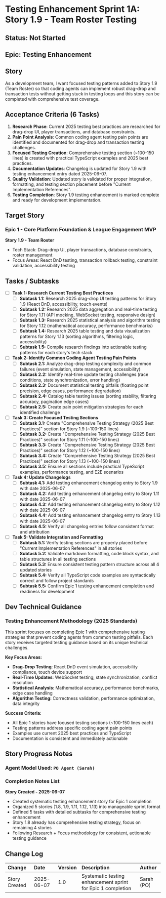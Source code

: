 # Testing Enhancement Sprint 1A: Story 1.9 - Team Roster Testing

## Status: Not Started

## Epic: Testing Enhancement

## Story

As a development team, I want focused testing patterns added to Story 1.9 (Team Roster) so that coding agents can implement robust drag-drop and transaction tests without getting stuck in testing loops and this story can be completed with comprehensive test coverage.

## Acceptance Criteria (6 Tasks)

1. **Research Phase**: Current 2025 testing best practices are researched for drag-drop UI, player transactions, and database constraints.
2. **Pain Point Analysis**: Common coding agent testing pain points are identified and documented for drag-drop and transaction testing challenges.
3. **Focused Testing Creation**: Comprehensive testing section (~100-150 lines) is created with practical TypeScript examples and 2025 best practices.
4. **Documentation Updates**: Changelog is updated for Story 1.9 with testing enhancement entry dated 2025-06-07.
5. **Quality Validation**: Updated story is validated for proper integration, formatting, and testing section placement before "Current Implementation References".
6. **Testing Completion**: Story 1.9 testing enhancement is marked complete and ready for development implementation.

## Target Story

### Epic 1 - Core Platform Foundation & League Engagement MVP

**Story 1.9 - Team Roster**
- Tech Stack: Drag-drop UI, player transactions, database constraints, roster management
- Focus Areas: React DnD testing, transaction rollback testing, constraint validation, accessibility testing

## Tasks / Subtasks

- [ ] **Task 1: Research Current Testing Best Practices**
  - [ ] **Subtask 1.1:** Research 2025 drag-drop UI testing patterns for Story 1.9 (React DnD, accessibility, touch events)
  - [ ] **Subtask 1.2:** Research 2025 data aggregation and real-time testing for Story 1.11 (API mocking, WebSocket testing, responsive design)
  - [ ] **Subtask 1.3:** Research 2025 statistical analysis and algorithm testing for Story 1.12 (mathematical accuracy, performance benchmarks)
  - [ ] **Subtask 1.4:** Research 2025 table testing and data visualization patterns for Story 1.13 (sorting algorithms, filtering logic, accessibility)
  - [ ] **Subtask 1.5:** Compile research findings into actionable testing patterns for each story's tech stack

- [ ] **Task 2: Identify Common Coding Agent Testing Pain Points**
  - [ ] **Subtask 2.1:** Analyze drag-drop testing complexity and common failures (event simulation, state management, accessibility)
  - [ ] **Subtask 2.2:** Identify real-time update testing challenges (race conditions, state synchronization, error handling)
  - [ ] **Subtask 2.3:** Document statistical testing pitfalls (floating point precision, edge cases, performance degradation)
  - [ ] **Subtask 2.4:** Catalog table testing issues (sorting stability, filtering accuracy, pagination edge cases)
  - [ ] **Subtask 2.5:** Create pain point mitigation strategies for each identified challenge

- [ ] **Task 3: Create Focused Testing Sections**
  - [ ] **Subtask 3.1:** Create "Comprehensive Testing Strategy (2025 Best Practices)" section for Story 1.9 (~100-150 lines)
  - [ ] **Subtask 3.2:** Create "Comprehensive Testing Strategy (2025 Best Practices)" section for Story 1.11 (~100-150 lines)
  - [ ] **Subtask 3.3:** Create "Comprehensive Testing Strategy (2025 Best Practices)" section for Story 1.12 (~100-150 lines)
  - [ ] **Subtask 3.4:** Create "Comprehensive Testing Strategy (2025 Best Practices)" section for Story 1.13 (~100-150 lines)
  - [ ] **Subtask 3.5:** Ensure all sections include practical TypeScript examples, performance testing, and E2E scenarios

- [ ] **Task 4: Update Changelogs**
  - [ ] **Subtask 4.1:** Add testing enhancement changelog entry to Story 1.9 with date 2025-06-07
  - [ ] **Subtask 4.2:** Add testing enhancement changelog entry to Story 1.11 with date 2025-06-07
  - [ ] **Subtask 4.3:** Add testing enhancement changelog entry to Story 1.12 with date 2025-06-07
  - [ ] **Subtask 4.4:** Add testing enhancement changelog entry to Story 1.13 with date 2025-06-07
  - [ ] **Subtask 4.5:** Verify all changelog entries follow consistent format and attribution

- [ ] **Task 5: Validate Integration and Formatting**
  - [ ] **Subtask 5.1:** Verify testing sections are properly placed before "Current Implementation References" in all stories
  - [ ] **Subtask 5.2:** Validate markdown formatting, code block syntax, and table structures in all testing sections
  - [ ] **Subtask 5.3:** Ensure consistent testing pattern structure across all 4 updated stories
  - [ ] **Subtask 5.4:** Verify all TypeScript code examples are syntactically correct and follow project standards
  - [ ] **Subtask 5.5:** Confirm Epic 1 testing enhancement completion and readiness for development

## Dev Technical Guidance

### **Testing Enhancement Methodology (2025 Standards)**

This sprint focuses on completing Epic 1 with comprehensive testing strategies that prevent coding agents from common testing pitfalls. Each story receives targeted testing guidance based on its unique technical challenges.

**Key Focus Areas:**
- **Drag-Drop Testing**: React DnD event simulation, accessibility compliance, touch device support
- **Real-Time Updates**: WebSocket testing, state synchronization, conflict resolution
- **Statistical Analysis**: Mathematical accuracy, performance benchmarks, edge case handling
- **Algorithm Testing**: Correctness validation, performance optimization, data integrity

**Success Criteria:**
- All Epic 1 stories have focused testing sections (~100-150 lines each)
- Testing patterns address specific coding agent pain points
- Examples use current 2025 best practices and TypeScript
- Documentation is consistent and immediately actionable

## Story Progress Notes

### Agent Model Used: `PO Agent (Sarah)`

### Completion Notes List

**Story Created - 2025-06-07**
- Created systematic testing enhancement story for Epic 1 completion
- Organized 5 stories (1.8, 1.9, 1.11, 1.12, 1.13) into manageable sprint format
- Defined 5 tasks with detailed subtasks for comprehensive testing enhancement
- Story 1.8 already has comprehensive testing strategy, focus on remaining 4 stories
- Following Research + Focus methodology for consistent, actionable testing guidance

## Change Log

| Change                                    | Date       | Version | Description                                     | Author     |
| :---------------------------------------- | :--------- | :------ | :---------------------------------------------- | :--------- |
| Story Created                            | 2025-06-07 | 1.0     | Systematic testing enhancement sprint for Epic 1 completion | Sarah (PO) |
